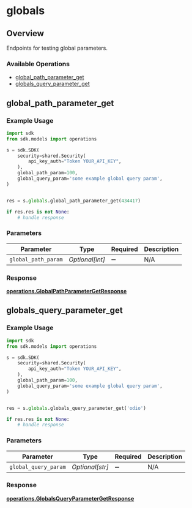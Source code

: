 # globals

## Overview

Endpoints for testing global parameters.

### Available Operations

* [global_path_parameter_get](#global_path_parameter_get)
* [globals_query_parameter_get](#globals_query_parameter_get)

## global_path_parameter_get

### Example Usage

```python
import sdk
from sdk.models import operations

s = sdk.SDK(
    security=shared.Security(
        api_key_auth="Token YOUR_API_KEY",
    ),
    global_path_param=100,
    global_query_param='some example global query param',
)


res = s.globals.global_path_parameter_get(434417)

if res.res is not None:
    # handle response
```

### Parameters

| Parameter           | Type                | Required            | Description         |
| ------------------- | ------------------- | ------------------- | ------------------- |
| `global_path_param` | *Optional[int]*     | :heavy_minus_sign:  | N/A                 |


### Response

**[operations.GlobalPathParameterGetResponse](../../models/operations/globalpathparametergetresponse.md)**


## globals_query_parameter_get

### Example Usage

```python
import sdk
from sdk.models import operations

s = sdk.SDK(
    security=shared.Security(
        api_key_auth="Token YOUR_API_KEY",
    ),
    global_path_param=100,
    global_query_param='some example global query param',
)


res = s.globals.globals_query_parameter_get('odio')

if res.res is not None:
    # handle response
```

### Parameters

| Parameter            | Type                 | Required             | Description          |
| -------------------- | -------------------- | -------------------- | -------------------- |
| `global_query_param` | *Optional[str]*      | :heavy_minus_sign:   | N/A                  |


### Response

**[operations.GlobalsQueryParameterGetResponse](../../models/operations/globalsqueryparametergetresponse.md)**

